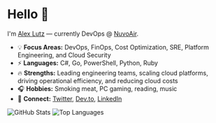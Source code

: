 # Hello 👋

I'm [Alex Lutz](https://alexinslc.com/) — currently DevOps @ [NuvoAir](https://www.nuvoair.com/).

* 💡 **Focus Areas:** DevOps, FinOps, Cost Optimization, SRE, Platform Engineering, and Cloud Security
* ⚡ **Languages:** C#, Go, PowerShell, Python, Ruby
* 🔥 **Strengths:** Leading engineering teams, scaling cloud platforms, driving operational efficiency, and reducing cloud costs
* 🎧 **Hobbies:** Smoking meat, PC gaming, reading, music
* 💬 **Connect:** [Twitter](https://twitter.com/alexinslc), [Dev.to](https://dev.to/alexinslc), [LinkedIn](https://www.linkedin.com/in/alexlutz/)

<!-- ![visitors](https://visitor-badge.glitch.me/badge?page_id=alexinslc/alexinslc) -->

![GitHub Stats](https://github-readme-stats.vercel.app/api?username=alexinslc&show_icons=true&rank_icon=github&hide=issues,contribs&show=reviews)
![Top Languages](https://github-readme-stats.vercel.app/api/top-langs/?username=alexinslc&langs_count=6&layout=compact)

